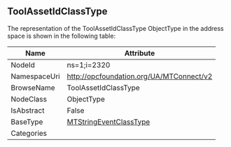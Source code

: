 <!-- objecttype -->
## ToolAssetIdClassType
  
<!-- end of text -->
The representation of the ToolAssetIdClassType ObjectType in the address space is shown in the following table:  

|Name|Attribute|
|---|---|
|NodeId|ns=1;i=2320|
|NamespaceUri|http://opcfoundation.org/UA/MTConnect/v2|
|BrowseName|ToolAssetIdClassType|
|NodeClass|ObjectType|
|IsAbstract|False|
|BaseType|[MTStringEventClassType](../../ObjectTypes/MTStringEventClassType/readme.md)|
|Categories||

